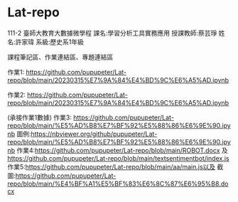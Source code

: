 # Lat-repo
111-2 臺師大教育大數據微學程
課名:學習分析工具實務應用
授課教師:蔡芸琤
姓名:許家瑋
系級:歷史系1年級

課程筆記區、作業連結區、專題連結區

作業1:
https://github.com/pupupeter/Lat-repo/blob/main/20230315%E7%9A%84%E4%BD%9C%E6%A5%AD.ipynb



作業2:
https://github.com/pupupeter/Lat-repo/blob/main/20230315%E7%9A%84%E4%BD%9C%E6%A5%AD.ipynb

(承接作業1數據)
作業3:
https://github.com/pupupeter/Lat-repo/blob/main/%E5%AD%B8%E7%BF%92%E5%88%86%E6%9E%90.ipynb
圖例:https://nbviewer.org/github/pupupeter/Lat-repo/blob/main/%E5%AD%B8%E7%BF%92%E5%88%86%E6%9E%90.ipynb
作業4:https://github.com/pupupeter/Lat-repo/blob/main/ROBOT.docx 及 https://github.com/pupupeter/Lat-repo/blob/main/textsentimentbot/index.js
作業5:https://github.com/pupupeter/Lat-repo/blob/main/aa/main.js以及 截圖:https://github.com/pupupeter/Lat-repo/blob/main/%E4%BF%A1%E5%BF%83%E6%8C%87%E6%95%B8.docx
